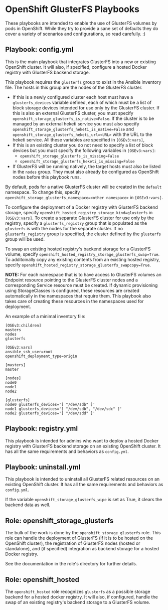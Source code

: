 # OpenShift GlusterFS Playbooks

These playbooks are intended to enable the use of GlusterFS volumes by pods in
OpenShift. While they try to provide a sane set of defaults they do cover a
variety of scenarios and configurations, so read carefully. :)

## Playbook: config.yml

This is the main playbook that integrates GlusterFS into a new or existing
OpenShift cluster. It will also, if specified, configure a hosted Docker
registry with GlusterFS backend storage.

This playbook requires the `glusterfs` group to exist in the Ansible inventory
file. The hosts in this group are the nodes of the GlusterFS cluster.

 * If this is a newly configured cluster each host must have a
   `glusterfs_devices` variable defined, each of which must be a list of block
   storage devices intended for use only by the GlusterFS cluster. If this is
   also an external GlusterFS cluster, you must specify
   `openshift_storage_glusterfs_is_native=False`. If the cluster is to be
   managed by an external heketi service you must also specify
   `openshift_storage_glusterfs_heketi_is_native=False` and
   `openshift_storage_glusterfs_heketi_url=<URL>` with the URL to the heketi
   service. All these variables are specified in `[OSEv3:vars]`,
 * If this is an existing cluster you do not need to specify a list of block
   devices but you must specify the following variables in `[OSEv3:vars]`:
   * `openshift_storage_glusterfs_is_missing=False`
   * `openshift_storage_glusterfs_heketi_is_missing=False`
 * If GlusterFS will be running natively, the target hosts must also be listed
   in the `nodes` group. They must also already be configured as OpenShift
   nodes before this playbook runs.

By default, pods for a native GlusterFS cluster will be created in the
`default` namespace. To change this, specify
`openshift_storage_glusterfs_namespace=<other namespace>` in `[OSEv3:vars]`.

To configure the deployment of a Docker registry with GlusterFS backend
storage, specify `openshift_hosted_registry_storage_kind=glusterfs` in
`[OSEv3:vars]`. To create a separate GlusterFS cluster for use only by the
registry, specify a `glusterfs_registry` group that is populated as the
`glusterfs` is with the nodes for the separate cluster. If no
`glusterfs_registry` group is specified, the cluster defined by the `glusterfs`
group will be used.

To swap an existing hosted registry's backend storage for a GlusterFS volume,
specify `openshift_hosted_registry_storage_glusterfs_swap=True`. To
additoinally copy any existing contents from an existing hosted registry,
specify `openshift_hosted_registry_storage_glusterfs_swapcopy=True`.

**NOTE:** For each namespace that is to have access to GlusterFS volumes an
Endpoint resource pointing to the GlusterFS cluster nodes and a corresponding
Service resource must be created. If dynamic provisioning using StorageClasses
is configured, these resources are created automatically in the namespaces that
require them. This playbook also takes care of creating these resources in the
namespaces used for deployment.

An example of a minimal inventory file:
```
[OSEv3:children]
masters
nodes
glusterfs

[OSEv3:vars]
ansible_ssh_user=root
openshift_deployment_type=origin

[masters]
master

[nodes]
node0
node1
node2

[glusterfs]
node0 glusterfs_devices='[ "/dev/sdb" ]'
node1 glusterfs_devices='[ "/dev/sdb", "/dev/sdc" ]'
node2 glusterfs_devices='[ "/dev/sdd" ]'
```

## Playbook: registry.yml

This playbook is intended for admins who want to deploy a hosted Docker
registry with GlusterFS backend storage on an existing OpenShift cluster. It
has all the same requirements and behaviors as `config.yml`.

## Playbook: uninstall.yml

This playbook is intended to uninstall all GlusterFS related resources
on an existing OpenShift cluster.
It has all the same requirements and behaviors as `config.yml`.

If the variable `openshift_storage_glusterfs_wipe` is set as True,
it clears the backend data as well.

## Role: openshift_storage_glusterfs

The bulk of the work is done by the `openshift_storage_glusterfs` role. This
role can handle the deployment of GlusterFS (if it is to be hosted on the
OpenShift cluster), the registration of GlusterFS nodes (hosted or standalone),
and (if specified) integration as backend storage for a hosted Docker registry.

See the documentation in the role's directory for further details.

## Role: openshift_hosted

The `openshift_hosted` role recognizes `glusterfs` as a possible storage
backend for a hosted docker registry. It will also, if configured, handle the
swap of an existing registry's backend storage to a GlusterFS volume.
